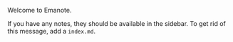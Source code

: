 Welcome to Emanote. 

If you have any notes, they should be available in the sidebar. To get rid of this message, add a `index.md`.
